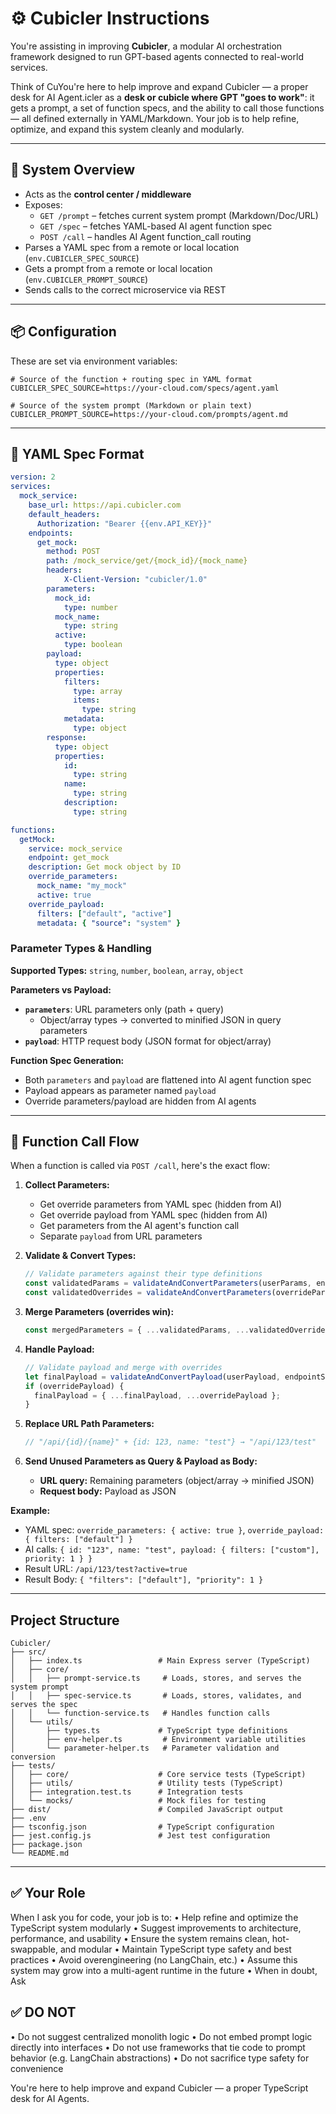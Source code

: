 # ⚙️ Cubicler Instructions

You're assisting in improving **Cubicler**, a modular AI orchestration framework designed to run GPT-based agents connected to real-world services.

Think of CuYou're here to help improve and expand Cubicler — a proper desk for AI Agent.icler as a **desk or cubicle where GPT "goes to work"**: it gets a prompt, a set of function specs, and the ability to call those functions — all defined externally in YAML/Markdown. Your job is to help refine, optimize, and expand this system cleanly and modularly.

---

## 🧱 System Overview

- Acts as the **control center / middleware**
- Exposes:
  - `GET /prompt` – fetches current system prompt (Markdown/Doc/URL)
  - `GET /spec` – fetches YAML-based AI agent function spec
  - `POST /call` – handles AI Agent function_call routing
- Parses a YAML spec from a remote or local location (`env.CUBICLER_SPEC_SOURCE`)
- Gets a prompt from a remote or local location (`env.CUBICLER_PROMPT_SOURCE`)
- Sends calls to the correct microservice via REST

---

## 📦 Configuration

These are set via environment variables:

```env
# Source of the function + routing spec in YAML format
CUBICLER_SPEC_SOURCE=https://your-cloud.com/specs/agent.yaml

# Source of the system prompt (Markdown or plain text)
CUBICLER_PROMPT_SOURCE=https://your-cloud.com/prompts/agent.md
```

---

## 📑 YAML Spec Format

```yaml
version: 2
services:
  mock_service:
    base_url: https://api.cubicler.com
    default_headers:
      Authorization: "Bearer {{env.API_KEY}}"
    endpoints:
      get_mock:
        method: POST
        path: /mock_service/get/{mock_id}/{mock_name}
        headers:
            X-Client-Version: "cubicler/1.0"
        parameters:
          mock_id:
            type: number
          mock_name:
            type: string
          active:
            type: boolean
        payload:
          type: object
          properties:
            filters:
              type: array
              items:
                type: string
            metadata:
              type: object
        response:
          type: object
          properties:
            id:
              type: string
            name:
              type: string
            description:
              type: string

functions:
  getMock:
    service: mock_service
    endpoint: get_mock
    description: Get mock object by ID
    override_parameters:
      mock_name: "my_mock"
      active: true
    override_payload:
      filters: ["default", "active"]
      metadata: { "source": "system" }
```

### Parameter Types & Handling

**Supported Types:** `string`, `number`, `boolean`, `array`, `object`

**Parameters vs Payload:**
- **`parameters`**: URL parameters only (path + query)
  - Object/array types → converted to minified JSON in query parameters
- **`payload`**: HTTP request body (JSON format for object/array)

**Function Spec Generation:**
- Both `parameters` and `payload` are flattened into AI agent function spec
- Payload appears as parameter named `payload`
- Override parameters/payload are hidden from AI agents

---

## 🔄 Function Call Flow

When a function is called via `POST /call`, here's the exact flow:

1. **Collect Parameters:**
   - Get override parameters from YAML spec (hidden from AI)
   - Get override payload from YAML spec (hidden from AI)
   - Get parameters from the AI agent's function call
   - Separate `payload` from URL parameters

2. **Validate & Convert Types:**
   ```javascript
   // Validate parameters against their type definitions
   const validatedParams = validateAndConvertParameters(userParams, endpointSpec.parameters);
   const validatedOverrides = validateAndConvertParameters(overrideParams, endpointSpec.parameters);
   ```

3. **Merge Parameters (overrides win):**
   ```javascript
   const mergedParameters = { ...validatedParams, ...validatedOverrides };
   ```

4. **Handle Payload:**
   ```javascript
   // Validate payload and merge with overrides
   let finalPayload = validateAndConvertPayload(userPayload, endpointSpec.payload);
   if (overridePayload) {
     finalPayload = { ...finalPayload, ...overridePayload };
   }
   ```

5. **Replace URL Path Parameters:**
   ```javascript
   // "/api/{id}/{name}" + {id: 123, name: "test"} → "/api/123/test"
   ```

6. **Send Unused Parameters as Query & Payload as Body:**
   - **URL query:** Remaining parameters (object/array → minified JSON)
   - **Request body:** Payload as JSON

**Example:**
- YAML spec: `override_parameters: { active: true }`, `override_payload: { filters: ["default"] }`
- AI calls: `{ id: "123", name: "test", payload: { filters: ["custom"], priority: 1 } }`
- Result URL: `/api/123/test?active=true`
- Result Body: `{ "filters": ["default"], "priority": 1 }`

---

## Project Structure

```
Cubicler/
├── src/
│   ├── index.ts                 # Main Express server (TypeScript)
│   ├── core/
│   │   ├── prompt-service.ts     # Loads, stores, and serves the system prompt
│   │   ├── spec-service.ts       # Loads, stores, validates, and serves the spec
│   │   └── function-service.ts   # Handles function calls
│   └── utils/
│       ├── types.ts             # TypeScript type definitions
│       ├── env-helper.ts         # Environment variable utilities
│       └── parameter-helper.ts   # Parameter validation and conversion
├── tests/
│   ├── core/                    # Core service tests (TypeScript)
│   ├── utils/                   # Utility tests (TypeScript)
│   ├── integration.test.ts      # Integration tests
│   └── mocks/                   # Mock files for testing
├── dist/                        # Compiled JavaScript output
├── .env
├── tsconfig.json                # TypeScript configuration
├── jest.config.js               # Jest test configuration
├── package.json
└── README.md
```

---

## ✅ Your Role

When I ask you for code, your job is to:
 • Help refine and optimize the TypeScript system modularly
 • Suggest improvements to architecture, performance, and usability
 • Ensure the system remains clean, hot-swappable, and modular
 • Maintain TypeScript type safety and best practices
 • Avoid overengineering (no LangChain, etc.)
 • Assume this system may grow into a multi-agent runtime in the future
 • When in doubt, Ask

## ✅ DO NOT

 • Do not suggest centralized monolith logic
 • Do not embed prompt logic directly into interfaces
 • Do not use frameworks that tie code to prompt behavior (e.g. LangChain abstractions)
 • Do not sacrifice type safety for convenience

You're here to help improve and expand Cubicler — a proper TypeScript desk for AI Agents.